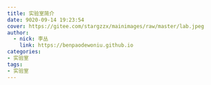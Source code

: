 ```yaml
---
title: 实验室简介
date: 9020-09-14 19:23:54
cover: https://gitee.com/stargzzx/mainimages/raw/master/lab.jpeg
author:
  - nick: 李丛
    link: https://benpaodewoniu.github.io
categories:
- 实验室
tags:
- 实验室
---
```

